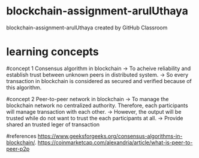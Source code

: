 # blockchain-assignment-arulUthaya
blockchain-assignment-arulUthaya created by GitHub Classroom

# learning concepts

#concept 1
Consensus algorithm in blockchain
-> To acheive reliability and establish trust between unknown peers in distributed system.
-> So every transaction in blockchain is considered as secured and verified because of this algorithm.

#concept 2
Peer-to-peer network in blockchain
-> To manage the blockchain network no centralized authority. Therefore, each participants will manage transaction with each other.
-> However, the output will be trusted while do not want to trust the each participants at all.
-> Provide shared an trusted leger of transaction

#references
https://www.geeksforgeeks.org/consensus-algorithms-in-blockchain/.
https://coinmarketcap.com/alexandria/article/what-is-peer-to-peer-p2p
